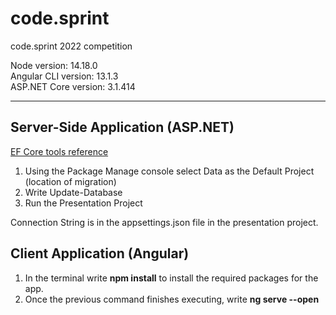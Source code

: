 # code.sprint
code.sprint 2022 competition

Node version: 14.18.0 <br>
Angular CLI version: 13.1.3 <br>
ASP.NET Core version: 3.1.414 <br>

<hr>

## Server-Side Application (ASP.NET)

<a href="https://docs.microsoft.com/en-us/ef/core/cli/powershell">EF Core tools reference</a>

1. Using the Package Manage console select Data as the Default Project (location of migration)
2. Write Update-Database
3. Run the Presentation Project

Connection String is in the appsettings.json file in the presentation project.

## Client Application (Angular)

1. In the terminal write <strong>npm install</strong> to install the required packages for the app.
2. Once the previous command finishes executing, write <strong>ng serve --open</strong>


